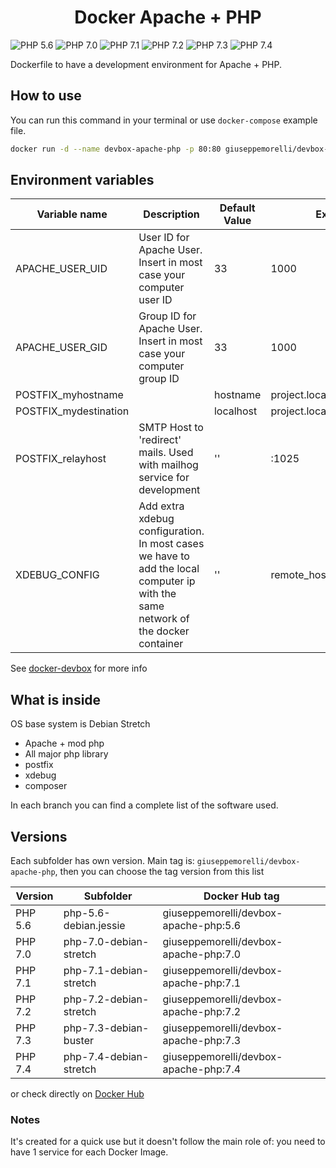 <h1 align="center">Docker Apache + PHP</h1>

![PHP 5.6](https://github.com/giuseppemorelli/docker-devbox-apache-php/actions/workflows/php-5.6-debian-jessie.yml/badge.svg)
![PHP 7.0](https://github.com/giuseppemorelli/docker-devbox-apache-php/actions/workflows/php-7.0-debian-stretch.yml/badge.svg)
![PHP 7.1](https://github.com/giuseppemorelli/docker-devbox-apache-php/actions/workflows/php-7.1-debian-stretch.yml/badge.svg)
![PHP 7.2](https://github.com/giuseppemorelli/docker-devbox-apache-php/actions/workflows/php-7.2-debian-stretch.yml/badge.svg)
![PHP 7.3](https://github.com/giuseppemorelli/docker-devbox-apache-php/actions/workflows/php-7.3-debian-buster.yml/badge.svg)
![PHP 7.4](https://github.com/giuseppemorelli/docker-devbox-apache-php/actions/workflows/php-7.4-debian-stretch.yml/badge.svg)


Dockerfile to have a development environment for Apache + PHP.

## How to use

You can run this command in your terminal or use `docker-compose` example file.

```bash
docker run -d --name devbox-apache-php -p 80:80 giuseppemorelli/devbox-apache-php:7.4 -v <your html project full path>:/var/www/html/
```

## Environment variables

| Variable name         | Description                                                                                                                           | Default Value | Example                  |
| --------------------- |---------------------------------------------------------------------------------------------------------------------------------------| ------------- | ------------------------ |
| APACHE_USER_UID       | User ID for Apache User. Insert in most case your computer user ID                                                                    | 33            | 1000                     |
| APACHE_USER_GID       | Group ID for Apache User. Insert in most case your computer group ID                                                                  | 33            | 1000                     |
| POSTFIX_myhostname    |                                                                                                                                       | hostname      | project.local            |
| POSTFIX_mydestination |                                                                                                                                       | localhost     | project.local            |
| POSTFIX_relayhost     | SMTP Host to 'redirect' mails. Used with mailhog service for development                                                              | ''            | <mailhog-ip>:1025        |
| XDEBUG_CONFIG         | Add extra xdebug configuration.<br />In most cases we have to add the local computer ip with the same network of the docker container | ''            | remote_host=172.16.244.1 |

See [docker-devbox](https://github.com/giuseppemorelli/docker-devbox) for more info

## What is inside

OS base system is Debian Stretch

- Apache + mod php
- All major php library
- postfix
- xdebug
- composer

In each branch you can find a complete list of the software used.



## Versions

Each subfolder has own version. Main tag is: `giuseppemorelli/devbox-apache-php`, then you can choose the tag version from this list

| Version | Subfolder              | Docker Hub tag                        |
| ------- |------------------------|---------------------------------------|
| PHP 5.6 | php-5.6-debian.jessie  | giuseppemorelli/devbox-apache-php:5.6 |
| PHP 7.0 | php-7.0-debian-stretch | giuseppemorelli/devbox-apache-php:7.0 |
| PHP 7.1 | php-7.1-debian-stretch | giuseppemorelli/devbox-apache-php:7.1 |
| PHP 7.2 | php-7.2-debian-stretch | giuseppemorelli/devbox-apache-php:7.2 |
| PHP 7.3 | php-7.3-debian-buster  | giuseppemorelli/devbox-apache-php:7.3 |
| PHP 7.4 | php-7.4-debian-stretch | giuseppemorelli/devbox-apache-php:7.4 |

or check directly on [Docker Hub](https://hub.docker.com/repository/docker/giuseppemorelli/devbox-apache-php/tags?page=1&ordering=name)

### Notes

It's created for a quick use but it doesn't follow the main role of: you need to have 1 service for each Docker Image. 
